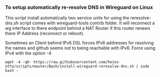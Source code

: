 ### To setup automatically re-resolve DNS in Wireguard on Linux
This script install automatically two service units for using the reresolve-dns.sh script comes with wireguard-tools contrib folder. It will reconnect a wg interface to there endpoint behind a NAT Router if this router renews there IP Address (reconnect or reboot).

Sometimes an Client behind IPv6 DSL forces IPv6 addresses for resolving the names and github seems not to being reachable with IPv6. Force using IPv4 with the option -4 
```
wget -4 -qO- https://raw.githubusercontent.com/heinz-otto/scripts/master/Bash/install-wireguard-reresolve-dns.sh | sudo bash -
```
